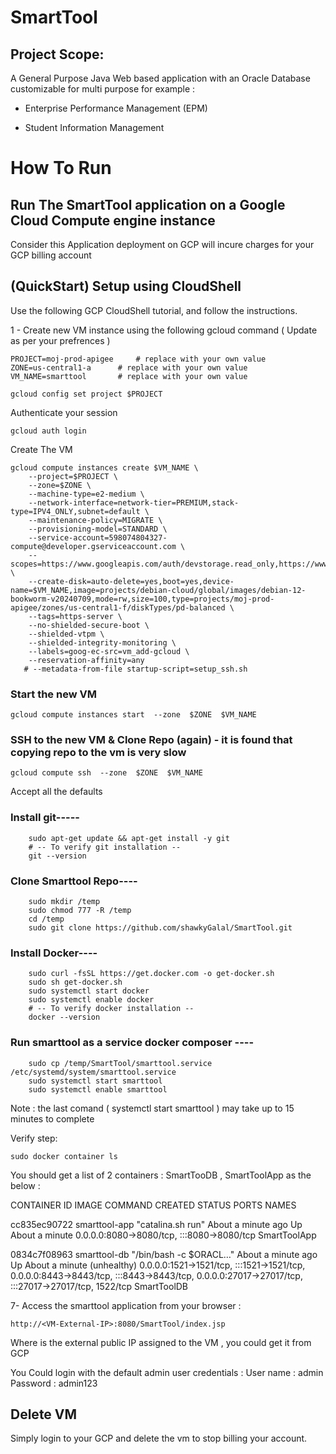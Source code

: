 
# SmartTool 
## Project Scope: 
A General Purpose Java Web based application with an Oracle Database customizable for multi purpose for example :

* Enterprise Performance Management (EPM)

* Student Information Management 



# How To Run 


## Run The SmartTool application on a Google Cloud Compute engine instance 
Consider this Application deployment on GCP will incure charges for your GCP billing account 

## (QuickStart) Setup using CloudShell

Use the following GCP CloudShell tutorial, and follow the instructions.


1 - Create new VM instance using the following gcloud command ( Update as per your prefrences ) 

~~~
PROJECT=moj-prod-apigee		# replace with your own value
ZONE=us-central1-a		# replace with your own value
VM_NAME=smarttool		# replace with your own value

gcloud config set project $PROJECT
~~~

Authenticate your session 

~~~
gcloud auth login
~~~

Create The VM 

~~~
gcloud compute instances create $VM_NAME \
    --project=$PROJECT \
    --zone=$ZONE \
    --machine-type=e2-medium \
    --network-interface=network-tier=PREMIUM,stack-type=IPV4_ONLY,subnet=default \
    --maintenance-policy=MIGRATE \
    --provisioning-model=STANDARD \
    --service-account=598074804327-compute@developer.gserviceaccount.com \
    --scopes=https://www.googleapis.com/auth/devstorage.read_only,https://www.googleapis.com/auth/logging.write,https://www.googleapis.com/auth/monitoring.write,https://www.googleapis.com/auth/service.management.readonly,https://www.googleapis.com/auth/servicecontrol,https://www.googleapis.com/auth/trace.append \
    --create-disk=auto-delete=yes,boot=yes,device-name=$VM_NAME,image=projects/debian-cloud/global/images/debian-12-bookworm-v20240709,mode=rw,size=100,type=projects/moj-prod-apigee/zones/us-central1-f/diskTypes/pd-balanced \
    --tags=https-server \
    --no-shielded-secure-boot \
    --shielded-vtpm \
    --shielded-integrity-monitoring \
    --labels=goog-ec-src=vm_add-gcloud \
    --reservation-affinity=any 
   # --metadata-from-file startup-script=setup_ssh.sh
~~~

### Start the new VM
~~~
gcloud compute instances start  --zone  $ZONE  $VM_NAME
~~~

### SSH to the new VM & Clone Repo (again) - it is found that copying repo to the vm is very slow 

~~~
gcloud compute ssh  --zone  $ZONE  $VM_NAME  
~~~

Accept all the defaults  


### Install git----- 
~~~
	sudo apt-get update && apt-get install -y git
	# -- To verify git installation --
	git --version 

~~~

### Clone Smarttool Repo----
~~~
	sudo mkdir /temp
	sudo chmod 777 -R /temp
	cd /temp
	sudo git clone https://github.com/shawkyGalal/SmartTool.git
~~~


### Install Docker----
~~~
	sudo curl -fsSL https://get.docker.com -o get-docker.sh
	sudo sh get-docker.sh
	sudo systemctl start docker
	sudo systemctl enable docker
	# -- To verify docker installation --
	docker --version 
~~~


### Run smarttool as a service docker composer ---- 

~~~
    sudo cp /temp/SmartTool/smarttool.service   /etc/systemd/system/smarttool.service
    sudo systemctl start smarttool
    sudo systemctl enable smarttool
~~~

Note : the last comand ( systemctl start smarttool ) may take up to 15 minutes to complete 

Verify step: 

~~~
sudo docker container ls 
~~~

You should get a list of 2 containers :  SmartTooDB , SmartToolApp as the below : 

CONTAINER ID   IMAGE           COMMAND                  CREATED              STATUS                          PORTS                                                                                                                                           NAMES

cc835ec90722   smarttool-app   "catalina.sh run"        About a minute ago   Up About a minute               0.0.0.0:8080->8080/tcp, :::8080->8080/tcp                                                                                                       SmartToolApp


0834c7f08963   smarttool-db    "/bin/bash -c $ORACL…"   About a minute ago   Up About a minute (unhealthy)   0.0.0.0:1521->1521/tcp, :::1521->1521/tcp, 0.0.0.0:8443->8443/tcp, :::8443->8443/tcp, 0.0.0.0:27017->27017/tcp, :::27017->27017/tcp, 1522/tcp   SmartToolDB

7- Access the smarttool application from your browser : 

~~~
http://<VM-External-IP>:8080/SmartTool/index.jsp
~~~
Where <VM-External-IP> is the external public IP assigned to the VM , you could get it from GCP 

You Could login with the default admin user credentials : 
User name 	: admin 
Password 	: admin123

## Delete VM 
Simply login to your GCP and delete the vm to stop billing your account. 



